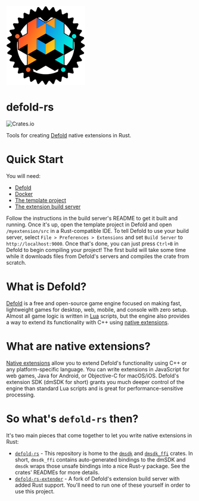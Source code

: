 ![defold-rs](assets/defold-rs.svg)

# defold-rs
![Crates.io](https://img.shields.io/crates/v/dmsdk)

Tools for creating [Defold](https://defold.com/) native extensions in Rust.

# Quick Start
You will need:
- [Defold](https://defold.com/download/)
- [Docker](https://www.docker.com/)
- [The template project](https://github.com/JustAPotota/defold-rs-template)
- [The extension build server](https://github.com/JustAPotota/defold-rs-extender)

Follow the instructions in the build server's README to get it built and running. Once it's up, open the template project in Defold and open `/myextension/src` in a Rust-compatible IDE. To tell Defold to use your build server, select `File > Preferences > Extensions` and set `Build Server` to `http://localhost:9000`. Once that's done, you can just press `Ctrl+B` in Defold to begin compiling your project! The first build will take some time while it downloads files from Defold's servers and compiles the crate from scratch.

# What is Defold?
[Defold](https://defold.com/) is a free and open-source game engine focused on making fast, lightweight games for desktop, web, mobile, and console with zero setup. Almost all game logic is written in [Lua](https://en.wikipedia.org/wiki/Lua_(programming_language)) scripts, but the engine also provides a way to extend its functionality with C++ using [native extensions](https://defold.com/manuals/extensions/).

# What are native extensions?
[Native extensions](https://defold.com/manuals/extensions/) allow you to extend Defold's functionality using C++ or any platform-specific language. You can write extensions in JavaScript for web games, Java for Android, or Objective-C for macOS/iOS. Defold's extension SDK (dmSDK for short) grants you much deeper control of the engine than standard Lua scripts and is great for performance-sensitive processing.

# So what's `defold-rs` then?
It's two main pieces that come together to let you write native extensions in Rust:

- [`defold-rs`](https://github.com/JustAPotoa/defold-rs) - This repository is home to the [`dmsdk`](https://crates.io/crates/dmsdk) and [`dmsdk_ffi`](https://crates.io/crates/dmsdk_ffi) crates. In short, `dmsdk_ffi` contains auto-generated bindings to the dmSDK and `dmsdk` wraps those unsafe bindings into a nice Rust-y package. See the crates' READMEs for more details.
- [`defold-rs-extender`](https://github.com/JustAPotoa/defold-rs-extender) - A fork of Defold's extension build server with added Rust support. You'll need to run one of these yourself in order to use this project.